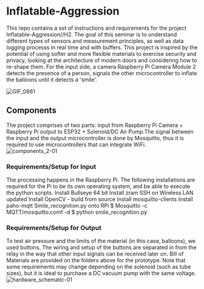 # Inflatable-Aggression

This repo contains a set of instructions and requirements for the project Inflatable-Aggression//H2. The goal of this seminar is to understand different types of sensors and measurement principles, as well as data logging processs in real time and with buffers. This project is inspired by the potential of using softer and more flexible materials to exercise security and privacy, looking at the architecture of modern doors and considering how to re-shape them. For the input side, a camera Raspberry Pi Camera Module 2 detects the presence of a person, signals the other microcontroller to inflate the balloons until it detects a 'smile'. 

![GIF_0861](https://user-images.githubusercontent.com/96722124/156718527-369ac224-2ae1-4a01-8368-7b5e369056eb.gif)


## Components
The project comprises of two parts: input from Raspberry Pi Camera + Raspberry Pi output to ESP32 + Solenoid/DC Air Pump.The signal between the input and the output microcontroller is done by Mosquitto, thus it is required to use microcontrollers that can integrate WiFi. 
![components_2-01](https://user-images.githubusercontent.com/96722124/156724167-726de712-7b4b-4581-9f9f-efae88abe611.png)

  ### Requirements/Setup for Input
  The processing happens in the Raspberry Pi. The following installations are required for the Pi to be its own operating system, and be able to execute the python scripts. 
    Install Bullseye 64 bit
    Install zram
    SSH on 
    Wireless LAN updated
    Install OpenCV - build from source
    Install mosquitto-clients
    Install paho-mqtt
    Smile_recognition.py onto RPi
    $ Mosquitto -c MQTT/mosquitto.comf -d $ python smile_recognition.py

  ### Requirements/Setup for Output
  To test air pressure and the limits of the material (in this case, balloons), we used buttons. The wiring and setup of the buttons are separated in from the relay in the way that other input signals can be received later on. Bill of Materials are provided on the folders above for the prototype. Note that some requirements may change depending on the solenoid (such as tube sizes), but it is ideal to purchase a DC vacuum pump with the same voltage. 
  ![hardware_schematic-01](https://user-images.githubusercontent.com/96722124/156730054-d4a54719-0c00-4e52-8957-4151706456c9.png)
  
  
  
